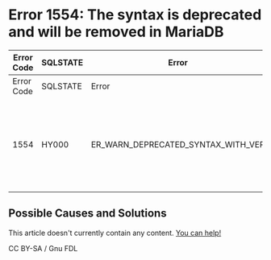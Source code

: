 
# Error 1554: The syntax is deprecated and will be removed in MariaDB


| Error Code | SQLSTATE | Error | Description |
| --- | --- | --- | --- |
| Error Code | SQLSTATE | Error | Description |
| 1554 | HY000 | ER_WARN_DEPRECATED_SYNTAX_WITH_VER | The syntax '%s' is deprecated and will be removed in MariaDB %s. Please use %s instead |




## Possible Causes and Solutions


This article doesn't currently contain any content. [You can help!](/en/writing-and-editing-knowledge-base-articles/)



CC BY-SA / Gnu FDL

